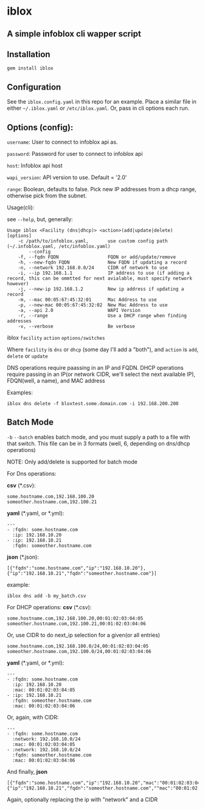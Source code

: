 # iblox

A simple infoblox cli wapper script
-----------------------------------

Installation
------------

`gem install iblox`

Configuration
-------------
See the `iblox.config.yaml` in this repo for an example. Place a similar file in either
`~/.iblox.yaml` or `/etc/iblox.yaml`. Or, pass in cli options each run.

Options (config):
--------

`username`: User to connect to infoblox api as.

`password`: Password for user to connect to infoblox api

`host`: Infoblox api host

`wapi_version`: API version to use. Default = '2.0'

`range`: Boolean, defaults to false. Pick new IP addresses from a dhcp range, otherwise pick from the subnet.

Usage(cli):

see `--help`, but, generally:

```
Usage iblox <Facility (dns|dhcp)> <action>(add|update|delete) [options]
    -c /path/to/infoblox.yaml,       use custom config path (~/.infoblox.yaml, /etc/infoblox.yaml)
        --config
    -f, --fqdn FQDN                  FQDN or add/update/remove
    -h, --new-fqdn FQDN              New FQDN if updating a record
    -n, --network 192.168.0.0/24     CIDR of network to use
    -i, --ip 192.168.1.1             IP address to use (if adding a record, this can be ommtted for next avialable, must specify network however)
    -j, --new-ip 192.168.1.2         New ip address if updating a record
    -m, --mac 00:05:67:45:32:01      Mac Address to use
    -p, --new-mac 00:05:67:45:32:02  New Mac Address to use
    -a, --api 2.0                    WAPI Version
    -r, --range                      Use a DHCP range when finding addresses
    -v, --verbose                    Be verbose
```



iblox `facility` `action` `options/switches`

Where `facility` is `dns` or `dhcp` (some day I'll add a "both"), and `action` is `add`, `delete` or `update`

DNS operations require paassing in an IP and FQDN.
DHCP operations require passing in an IP(or network CIDR, we'll select the next available IP), FDQN(well, a name), and MAC address

Examples:

```
iblox dns delete -f bloxtest.some.domain.com -i 192.168.200.200
```


Batch Mode
----------

`-b` `--batch` enables batch mode, and you must supply a path to a file with that switch.
This file can be in 3 formats (well, 6, depending on dns/dhcp operations)

NOTE: Only add/delete is supported for batch mode

For Dns operations:

**csv** (*.csv):
```
some.hostname.com,192.168.100.20
someother.hostname.com,192.100.21
```

**yaml** (*.yaml, or *.yml):
```
---
- :fqdn: some.hostname.com
  :ip: 192.168.10.20
- :ip: 192.168.10.21
  :fqdn: someother.hostname.com
```

**json** (*.json):
```
[{"fqdn":"some.hostname.com","ip":"192.168.10.20"},{"ip":"192.168.10.21","fqdn":"someother.hostname.com"}]
```

example:

```
iblox dns add -b my_batch.csv
```

For DHCP operations:
**csv** (*.csv):
```
some.hostname.com,192.168.100.20,00:01:02:03:04:05
someother.hostname.com,192.100.21,00:01:02:03:04:06
```
Or, use CIDR to do next_ip selection for a given(or all entries)
```
some.hostname.com,192.168.100.0/24,00:01:02:03:04:05
someother.hostname.com,192.100.0/24,00:01:02:03:04:06
```

**yaml** (*.yaml, or *.yml):
```
---
- :fqdn: some.hostname.com
  :ip: 192.168.10.20
  :mac: 00:01:02:03:04:05
- :ip: 192.168.10.21
  :fqdn: someother.hostname.com
  :mac: 00:01:02:03:04:06
```

Or, again, with CIDR:
```
---
- :fqdn: some.hostname.com
  :network: 192.168.10.0/24
  :mac: 00:01:02:03:04:05
- :network: 192.168.10.0/24
  :fqdn: someother.hostname.com
  :mac: 00:01:02:03:04:06
```

And finally, **json**

```
[{"fqdn":"some.hostname.com","ip":"192.168.10.20","mac":"00:01:02:03:04:05"},{"ip":"192.168.10.21","fqdn":"someother.hostname.com",""mac":"00:01:02:03:04:05}]
```

Again, optionally replacing the ip with "network" and a CIDR
